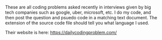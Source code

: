 These are all coding problems asked recently in interviews given by big tech companies
such as google, uber, microsoft, etc. I do my code, and then post the question and psuedo code
in a matching text document. The extension of the source code file should tell you what language I used.

Their website is here: https://dailycodingproblem.com/
